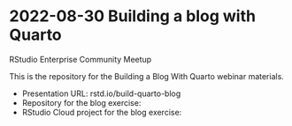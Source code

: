 # 2022-08-30 Building a blog with Quarto

RStudio Enterprise Community Meetup

This is the repository for the Building a Blog With Quarto webinar materials.

* Presentation URL: rstd.io/build-quarto-blog
* Repository for the blog exercise:
* RStudio Cloud project for the blog exercise:



